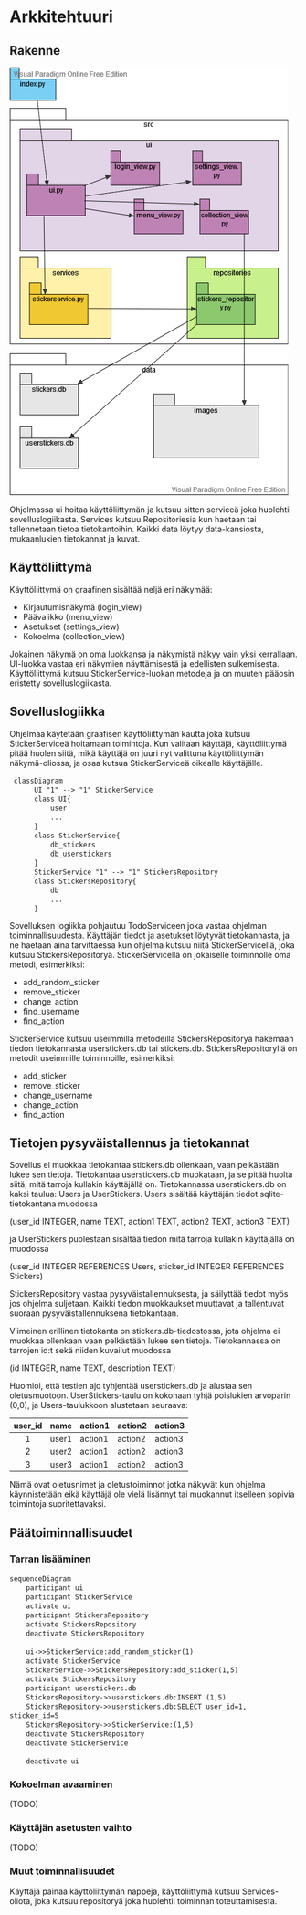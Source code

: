 # Arkkitehtuuri

## Rakenne

![rakenne](kuvat/rakenne.png)

Ohjelmassa ui hoitaa käyttöliittymän ja kutsuu sitten serviceä joka huolehtii sovelluslogiikasta. Services kutsuu Repositoriesia kun haetaan tai tallennetaan tietoa tietokantoihin. Kaikki data löytyy data-kansiosta, mukaanlukien tietokannat ja kuvat.

## Käyttöliittymä
Käyttöliittymä on graafinen sisältää neljä eri näkymää:
- Kirjautumisnäkymä (login_view)
- Päävalikko (menu_view)
- Asetukset (settings_view)
- Kokoelma (collection_view)

Jokainen näkymä on oma luokkansa ja näkymistä näkyy vain yksi kerrallaan. UI-luokka vastaa eri näkymien näyttämisestä ja edellisten sulkemisesta. Käyttöliittymä kutsuu StickerService-luokan metodeja ja on muuten pääosin eristetty sovelluslogiikasta.

## Sovelluslogiikka

Ohjelmaa käytetään graafisen käyttöliittymän kautta joka kutsuu StickerServiceä hoitamaan toimintoja. Kun valitaan käyttäjä, käyttöliittymä pitää huolen siitä, mikä käyttäjä on juuri nyt valittuna käyttöliittymän näkymä-oliossa, ja osaa kutsua StickerServiceä oikealle käyttäjälle.

```mermaid
 classDiagram
      UI "1" --> "1" StickerService
      class UI{
          user
          ...
      }
      class StickerService{
          db_stickers
          db_userstickers
      }
      StickerService "1" --> "1" StickersRepository
      class StickersRepository{
          db
          ...
      }
```

Sovelluksen logiikka pohjautuu TodoServiceen joka vastaa ohjelman toiminnallisuudesta. Käyttäjän tiedot ja asetukset löytyvät tietokannasta, ja ne haetaan aina tarvittaessa kun ohjelma kutsuu niitä StickerServicellä, joka kutsuu StickersRepositoryä. StickerServicellä on jokaiselle toiminnolle oma metodi, esimerkiksi:
- add_random_sticker
- remove_sticker
- change_action
- find_username
- find_action

StickerService kutsuu useimmilla metodeilla StickersRepositoryä hakemaan tiedon tietokannasta userstickers.db tai stickers.db. StickersRepositoryllä on metodit useimmille toiminnoille, esimerkiksi:
- add_sticker
- remove_sticker
- change_username
- change_action
- find_action



## Tietojen pysyväistallennus ja tietokannat

Sovellus ei muokkaa tietokantaa stickers.db ollenkaan, vaan pelkästään lukee sen tietoja. Tietokantaa userstickers.db muokataan, ja se pitää huolta siitä, mitä tarroja kullakin käyttäjällä on.  Tietokannassa userstickers.db on kaksi taulua: Users ja UserStickers. Users sisältää käyttäjän tiedot sqlite-tietokantana muodossa

(user_id INTEGER, name TEXT, action1 TEXT, action2 TEXT, action3 TEXT)

ja UserStickers puolestaan sisältää tiedon mitä tarroja kullakin käyttäjällä on muodossa

(user_id INTEGER REFERENCES Users, sticker_id INTEGER REFERENCES Stickers)

StickersRepository vastaa pysyväistallennuksesta, ja säilyttää tiedot myös jos ohjelma suljetaan. Kaikki tiedon muokkaukset muuttavat ja tallentuvat suoraan pysyväistallennuksena tietokantaan.

Viimeinen erillinen tietokanta on stickers.db-tiedostossa, jota ohjelma ei muokkaa ollenkaan vaan pelkästään lukee sen tietoja. Tietokannassa on tarrojen id:t sekä niiden kuvailut muodossa 

(id INTEGER, name TEXT, description TEXT)

Huomioi, että testien ajo tyhjentää userstickers.db ja alustaa sen oletusmuotoon. UserStickers-taulu on kokonaan tyhjä poislukien arvoparin (0,0), ja Users-taulukkoon alustetaan seuraava:

| user_id | name | action1  |action2  |action3  |
| :----:|:-----| :-----|:-----|:-----|
| 1 | user1    | action1 |action2 |action3 |
| 2 | user2    | action1 |action2 |action3 |
| 3 | user3    | action1 |action2 |action3 |

Nämä ovat oletusnimet ja oletustoiminnot jotka näkyvät kun ohjelma käynnistetään eikä käyttäjä ole vielä lisännyt tai muokannut itselleen sopivia toimintoja suoritettavaksi.


## Päätoiminnallisuudet

### Tarran lisääminen

```mermaid
sequenceDiagram
	participant ui
	participant StickerService
    activate ui
    participant StickersRepository
    activate StickersRepository
    deactivate StickersRepository

    ui->>StickerService:add_random_sticker(1)
    activate StickerService
    StickerService->>StickersRepository:add_sticker(1,5)
    activate StickersRepository
    participant userstickers.db
    StickersRepository->>userstickers.db:INSERT (1,5)
    StickersRepository->>userstickers.db:SELECT user_id=1, sticker_id=5
    StickersRepository->>StickerService:(1,5)
    deactivate StickersRepository
    deactivate StickerService
    
    deactivate ui
```
### Kokoelman avaaminen

(TODO)

### Käyttäjän asetusten vaihto

(TODO)

### Muut toiminnallisuudet
Käyttäjä painaa käyttöliittymän nappeja, käyttöliittymä kutsuu Services-oliota, joka kutsuu repositoryä joka huolehtii toiminnan toteuttamisesta.
